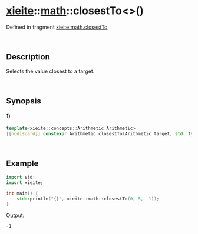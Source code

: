 # [xieite](../../xieite.md)\:\:[math](../../math.md)\:\:closestTo\<\>\(\)
Defined in fragment [xieite:math.closestTo](../../../src/math/closest_to.cpp)

&nbsp;

## Description
Selects the value closest to a target.

&nbsp;

## Synopsis
#### 1)
```cpp
template<xieite::concepts::Arithmetic Arithmetic>
[[nodiscard]] constexpr Arithmetic closestTo(Arithmetic target, std::type_identity_t<Arithmetic> value1, std::type_identity_t<Arithmetic> value2) noexcept;
```

&nbsp;

## Example
```cpp
import std;
import xieite;

int main() {
    std::println("{}", xieite::math::closestTo(0, 5, -1));
}
```
Output:
```
-1
```
